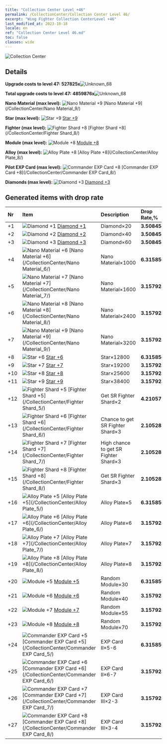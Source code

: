 ```yaml
---
title: "Collection Center Level +46"
permalink: /CollectionCenter/Collection Center Level 46/
excerpt: "Wing Fighter Collection CenterLevel +46"
last_modified_at: 2023-10-18
locale: en
ref: "Collection Center Level 46.md"
toc: false
classes: wide
---
```



  ![Collection Center](/images/bh_img6.png)

## Details

 **Upgrade costs to level 47:** **527825x**![Unknown_68](/images/item/bh_img25_p.png)

 **Total upgrade costs to level 47:** **4859876x**![Unknown_68](/images/item/bh_img25_p.png)

 **Nano Material (max level):** ![Nano Material +9](/images/cc/CC_Nano_Material_6_p.png) [Nano Material +9](/CollectionCenter/Nano Material_9/)

 **Star (max level):** ![Star +9](/images/cc/CC_Star_6_p.png) [Star +9](/CollectionCenter/Star_9/)

 **Fighter (max level):** ![Fighter Shard +8](/images/cc/CC_Fighter_Shard_5_p.png) [Fighter Shard +8](/CollectionCenter/Fighter Shard_8/)

 **Module (max level):** ![Module +8](/images/cc/CC_Module_5_p.png) [Module +8](/CollectionCenter/Module_8/)

 **Alloy (max level):** ![Alloy Plate +8](/images/cc/CC_Alloy_Plate_5_p.png) [Alloy Plate +8](/CollectionCenter/Alloy Plate_8/)

 **Pilot EXP Card (max level):** ![Commander EXP Card +8](/images/cc/CC_Pilot_EXP_Card_5_p.png) [Commander EXP Card +8](/CollectionCenter/Commander EXP Card_8/)

 **Diamonds (max level):** ![Diamond +3](/images/cc/CC_Diamond_3_p.png) [Diamond +3](/CollectionCenter/Diamond_3/)

## Generated items with drop rate

  |  Nr |     Item   |    Description   |  Drop Rate,% |
  |:----|:-----------|:-----------------|:-------------|
  | +1 | ![Diamond +1](/images/cc/CC_Diamond_1_p.png) [Diamond +1](/CollectionCenter/Diamond_1/) | Diamond×20 | **3.508458** |
  | +2 | ![Diamond +2](/images/cc/CC_Diamond_2_p.png) [Diamond +2](/CollectionCenter/Diamond_2/) | Diamond×40 | **3.508458** |
  | +3 | ![Diamond +3](/images/cc/CC_Diamond_3_p.png) [Diamond +3](/CollectionCenter/Diamond_3/) | Diamond×60 | **3.508458** |
  | +4 | ![Nano Material +6](/images/cc/CC_Nano_Material_5_p.png) [Nano Material +6](/CollectionCenter/Nano Material_6/) | Nano Material×1000 | **6.315856** |
  | +5 | ![Nano Material +7](/images/cc/CC_Nano_Material_5_p.png) [Nano Material +7](/CollectionCenter/Nano Material_7/) | Nano Material×1600 | **3.157928** |
  | +6 | ![Nano Material +8](/images/cc/CC_Nano_Material_5_p.png) [Nano Material +8](/CollectionCenter/Nano Material_8/) | Nano Material×2400 | **3.157928** |
  | +7 | ![Nano Material +9](/images/cc/CC_Nano_Material_6_p.png) [Nano Material +9](/CollectionCenter/Nano Material_9/) | Nano Material×3200 | **3.157928** |
  | +8 | ![Star +6](/images/cc/CC_Star_5_p.png) [Star +6](/CollectionCenter/Star_6/) | Star×12800 | **6.315856** |
  | +9 | ![Star +7](/images/cc/CC_Star_5_p.png) [Star +7](/CollectionCenter/Star_7/) | Star×19200 | **3.157928** |
  | +10 | ![Star +8](/images/cc/CC_Star_5_p.png) [Star +8](/CollectionCenter/Star_8/) | Star×25600 | **3.157928** |
  | +11 | ![Star +9](/images/cc/CC_Star_6_p.png) [Star +9](/CollectionCenter/Star_9/) | Star×38400 | **3.157928** |
  | +12 | ![Fighter Shard +5](/images/cc/CC_Fighter_Shard_5_p.png) [Fighter Shard +5](/CollectionCenter/Fighter Shard_5/) | Get SR Fighter Shard×2 | **4.210571** |
  | +13 | ![Fighter Shard +6](/images/cc/CC_Fighter_Shard_5_p.png) [Fighter Shard +6](/CollectionCenter/Fighter Shard_6/) | Chance to get SR Fighter Shard×3 | **2.1052854** |
  | +14 | ![Fighter Shard +7](/images/cc/CC_Fighter_Shard_5_p.png) [Fighter Shard +7](/CollectionCenter/Fighter Shard_7/) | High chance to get SR Fighter Shard×3 | **2.1052854** |
  | +15 | ![Fighter Shard +8](/images/cc/CC_Fighter_Shard_5_p.png) [Fighter Shard +8](/CollectionCenter/Fighter Shard_8/) | Get SR Fighter Shard×3 | **2.1052854** |
  | +16 | ![Alloy Plate +5](/images/cc/CC_Alloy_Plate_5_p.png) [Alloy Plate +5](/CollectionCenter/Alloy Plate_5/) | Alloy Plate×5 | **6.315856** |
  | +17 | ![Alloy Plate +6](/images/cc/CC_Alloy_Plate_5_p.png) [Alloy Plate +6](/CollectionCenter/Alloy Plate_6/) | Alloy Plate×6 | **3.157928** |
  | +18 | ![Alloy Plate +7](/images/cc/CC_Alloy_Plate_5_p.png) [Alloy Plate +7](/CollectionCenter/Alloy Plate_7/) | Alloy Plate×7 | **3.157928** |
  | +19 | ![Alloy Plate +8](/images/cc/CC_Alloy_Plate_5_p.png) [Alloy Plate +8](/CollectionCenter/Alloy Plate_8/) | Alloy Plate×8 | **3.157928** |
  | +20 | ![Module +5](/images/cc/CC_Module_5_p.png) [Module +5](/CollectionCenter/Module_5/) | Random Module×30 | **6.315856** |
  | +21 | ![Module +6](/images/cc/CC_Module_5_p.png) [Module +6](/CollectionCenter/Module_6/) | Random Module×40 | **3.157928** |
  | +22 | ![Module +7](/images/cc/CC_Module_5_p.png) [Module +7](/CollectionCenter/Module_7/) | Random Module×55 | **3.157928** |
  | +23 | ![Module +8](/images/cc/CC_Module_5_p.png) [Module +8](/CollectionCenter/Module_8/) | Random Module×70 | **3.157928** |
  | +24 | ![Commander EXP Card +5](/images/cc/CC_Pilot_EXP_Card_5_p.png) [Commander EXP Card +5](/CollectionCenter/Commander EXP Card_5/) | EXP Card II×5-6 | **6.315856** |
  | +25 | ![Commander EXP Card +6](/images/cc/CC_Pilot_EXP_Card_5_p.png) [Commander EXP Card +6](/CollectionCenter/Commander EXP Card_6/) | EXP Card II×6-7 | **3.157928** |
  | +26 | ![Commander EXP Card +7](/images/cc/CC_Pilot_EXP_Card_5_p.png) [Commander EXP Card +7](/CollectionCenter/Commander EXP Card_7/) | EXP Card III×2-3 | **3.157928** |
  | +27 | ![Commander EXP Card +8](/images/cc/CC_Pilot_EXP_Card_5_p.png) [Commander EXP Card +8](/CollectionCenter/Commander EXP Card_8/) | EXP Card III×3-4 | **3.157928** |

